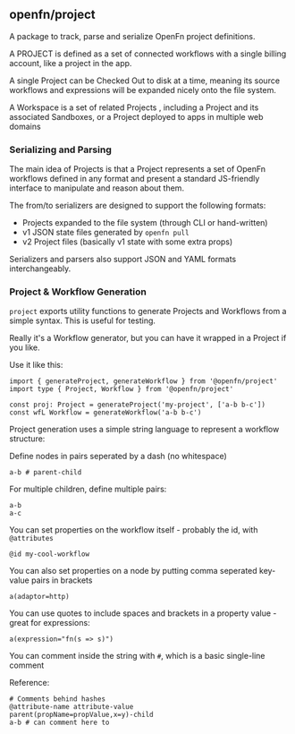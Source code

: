 ## openfn/project

A package to track, parse and serialize OpenFn project definitions.

A PROJECT is defined as a set of connected workflows with a single billing account, like a project in the app.

A single Project can be Checked Out to disk at a time, meaning its source workflows and expressions will be expanded nicely onto the file system.

A Workspace is a set of related Projects , including a Project and its associated Sandboxes, or a Project deployed to apps in multiple web domains

### Serializing and Parsing

The main idea of Projects is that a Project represents a set of OpenFn workflows defined in any format and present a standard JS-friendly interface to manipulate and reason about them.

The from/to serializers are designed to support the following formats:

- Projects expanded to the file system (through CLI or hand-written)
- v1 JSON state files generated by `openfn pull`
- v2 Project files (basically v1 state with some extra props)

Serializers and parsers also support JSON and YAML formats interchangeably.

### Project & Workflow Generation

`project` exports utility functions to generate Projects and Workflows from a simple syntax. This is useful for testing.

Really it's a Workflow generator, but you can have it wrapped in a Project if you like.

Use it like this:

```
import { generateProject, generateWorkflow } from '@openfn/project'
import type { Project, Workflow } from '@openfn/project'

const proj: Project = generateProject('my-project', ['a-b b-c'])
const wfL Workflow = generateWorkflow('a-b b-c')
```

Project generation uses a simple string language to represent a workflow structure:

Define nodes in pairs seperated by a dash (no whitespace)

```
a-b # parent-child
```

For multiple children, define multiple pairs:

```
a-b
a-c
```

You can set properties on the workflow itself - probably the id, with `@attributes`

```
@id my-cool-workflow
```

You can also set properties on a node by putting comma seperated key-value pairs in brackets

```
a(adaptor=http)
```

You can use quotes to include spaces and brackets in a property value - great for expressions:

```
a(expression="fn(s => s)")
```

You can comment inside the string with `#`, which is a basic single-line comment

Reference:

```
# Comments behind hashes
@attribute-name attribute-value
parent(propName=propValue,x=y)-child
a-b # can comment here to
```

